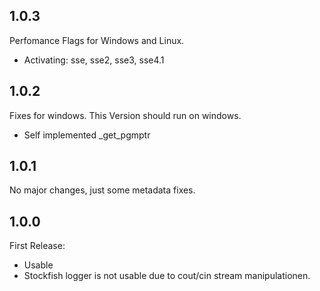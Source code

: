## 1.0.3
Perfomance Flags for Windows and Linux.
- Activating: sse, sse2, sse3, sse4.1

## 1.0.2
Fixes for windows. This Version should run on windows.
- Self implemented \_get\_pgmptr

## 1.0.1
No major changes, just some metadata fixes.

## 1.0.0

First Release:
* Usable
* Stockfish logger is not usable due to cout/cin stream manipulationen.